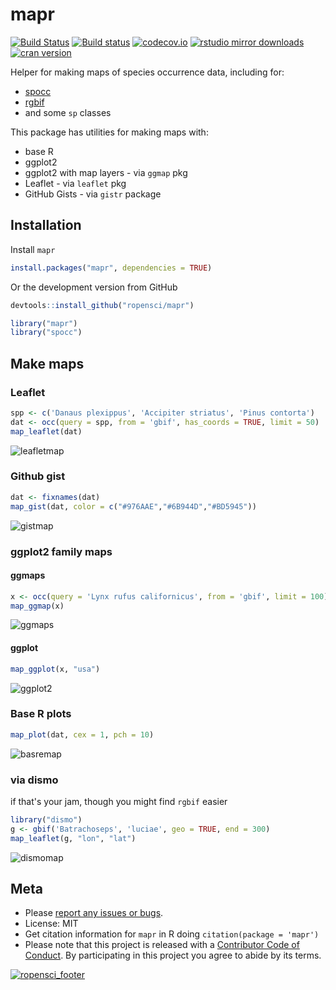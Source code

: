 mapr
====



[![Build Status](https://travis-ci.org/ropensci/mapr.svg?branch=master)](https://travis-ci.org/ropensci/mapr)
[![Build status](https://ci.appveyor.com/api/projects/status/p0vje85d0us1q2pa?svg=true)](https://ci.appveyor.com/project/sckott/mapr)
[![codecov.io](https://codecov.io/github/ropensci/mapr/coverage.svg?branch=master)](https://codecov.io/github/ropensci/mapr?branch=master)
[![rstudio mirror downloads](http://cranlogs.r-pkg.org/badges/mapr?color=FAB657)](https://github.com/metacran/cranlogs.app)
[![cran version](http://www.r-pkg.org/badges/version/mapr)](https://cran.r-project.org/package=mapr)


Helper for making maps of species occurrence data, including for:

* [spocc](https://github.com/ropensci/spocc)
* [rgbif](https://github.com/ropensci/rgbif)
* and some `sp` classes

This package has utilities for making maps with:

* base R
* ggplot2
* ggplot2 with map layers - via `ggmap` pkg
* Leaflet - via `leaflet` pkg
* GitHub Gists - via `gistr` package

## Installation

Install `mapr`


```r
install.packages("mapr", dependencies = TRUE)
```

Or the development version from GitHub


```r
devtools::install_github("ropensci/mapr")
```


```r
library("mapr")
library("spocc")
```

## Make maps

### Leaflet


```r
spp <- c('Danaus plexippus', 'Accipiter striatus', 'Pinus contorta')
dat <- occ(query = spp, from = 'gbif', has_coords = TRUE, limit = 50)
map_leaflet(dat)
```

![leafletmap](http://f.cl.ly/items/3l3e0g3l031e212u0W3G/Screen%20Shot%202016-05-01%20at%2012.32.05%20PM.png)

### Github gist


```r
dat <- fixnames(dat)
map_gist(dat, color = c("#976AAE","#6B944D","#BD5945"))
```

![gistmap](http://f.cl.ly/items/343l2G0A2J3T0n2t433W/Screen%20Shot%202014-02-09%20at%2010.40.57%20PM.png)

### ggplot2 family maps

#### ggmaps


```r
x <- occ(query = 'Lynx rufus californicus', from = 'gbif', limit = 100)
map_ggmap(x)
```

![ggmaps](http://f.cl.ly/items/1L3r0b3k1W2o1Z3j2I3r/Screen%20Shot%202015-07-02%20at%202.55.59%20PM.png)

#### ggplot


```r
map_ggplot(x, "usa")
```

![ggplot2](http://f.cl.ly/items/1k2a012u1F1H1E13370U/Screen%20Shot%202015-07-02%20at%203.21.31%20PM.png)

### Base R plots


```r
map_plot(dat, cex = 1, pch = 10)
```

![basremap](http://f.cl.ly/items/2J3d1z1t0U3r410o2T3d/Screen%20Shot%202015-07-02%20at%202.57.04%20PM.png)

### via dismo

if that's your jam, though you might find `rgbif` easier


```r
library("dismo")
g <- gbif('Batrachoseps', 'luciae', geo = TRUE, end = 300)
map_leaflet(g, "lon", "lat")
```

![dismomap](http://f.cl.ly/items/2u2V0n0B3Y2y0p1d0f1M/Screen%20Shot%202016-01-22%20at%204.46.12%20PM.png)

## Meta

* Please [report any issues or bugs](https://github.com/ropensci/mapr/issues).
* License: MIT
* Get citation information for `mapr` in R doing `citation(package = 'mapr')`
* Please note that this project is released with a [Contributor Code of Conduct](CODE_OF_CONDUCT.md). By participating in this project you agree to abide by its terms.

[![ropensci_footer](http://ropensci.org/public_images/github_footer.png)](https://ropensci.org)
